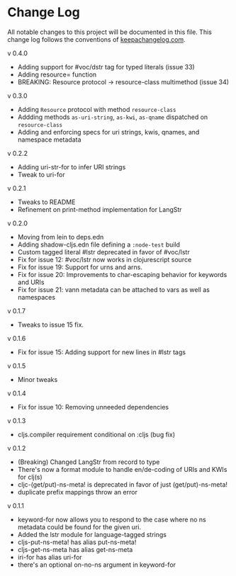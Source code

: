 # Change Log
All notable changes to this project will be documented in this file. This change log follows the conventions of [keepachangelog.com](http://keepachangelog.com/).

v 0.4.0
  - Adding support for #voc/dstr tag for typed literals (issue 33)
  - Adding resource= function
  - BREAKING: Resource protocol -> resource-class multimethod (issue 34)

v 0.3.0
  - Adding `Resource` protocol with method `resource-class`
  - Addding methods `as-uri-string`, `as-kwi`, `as-qname` dispatched on `resource-class`
  - Adding and enforcing specs for uri strings, kwis, qnames, and namespace metadata

v 0.2.2
  - Adding uri-str-for to infer URI strings
  - Tweak to uri-for

v 0.2.1
- Tweaks to README
- Refinement on print-method implementation for LangStr

v 0.2.0
- Moving from lein to deps.edn
- Adding shadow-cljs.edn file defining a `:node-test` build
- Custom tagged literal #lstr deprecated in favor of #voc/lstr
- Fix for issue 12: #voc/lstr now works in clojurescript source
- Fix for issue 19: Support for urns and arns.
- Fix for issue 20: Improvements to char-escaping behavior for keywords and URIs
- Fix for issue 21: vann metadata can be attached to vars as well as namespaces

v 0.1.7
- Tweaks to issue 15 fix.

v 0.1.6
- Fix for issue 15: Adding support for new lines in #lstr tags

v 0.1.5
- Minor tweaks

v 0.1.4
- Fix for issue 10: Removing unneeded dependencies

v 0.1.3
- cljs.compiler requirement conditional on :cljs (bug fix)

v 0.1.2
- (Breaking) Changed LangStr from record to type
- There's now a format module to handle en/de-coding of URIs and KWIs for clj(s)
- cljc-(get/put)-ns-meta! is deprecated in favor of just (get/put)-ns-meta!
- duplicate prefix mappings throw an error

v 0.1.1
- keyword-for now allows you to respond to the case where no ns
  metadata could be found for the given uri.
- Added the lstr module for language-tagged strings
- cljs-put-ns-meta! has alias put-ns-meta!
- cljs-get-ns-meta has alias get-ns-meta
- iri-for has alias uri-for
- there's an optional on-no-ns argument in keyword-for
